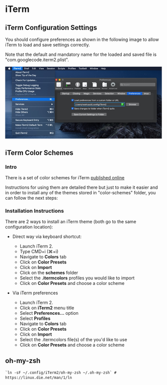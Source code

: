 # iTerm

## iTerm Configuration Settings

You should configure preferences as shown in the following image to allow iTerm to load and save settings correctly.

Note that the default and mandatory name for the loaded and saved file is "com.googlecode.iterm2.plist".

![Settings Example Image](iterm-preferences.jpg)

## iTerm Color Schemes

### Intro

There is a set of color schemes for iTerm [published online](https://github.com/mbadolato/iTerm2-Color-Schemes)

Instructions for using them are detailed there but just to make it easier and in order to install any of the themes stored in "color-schemes" folder, you can follow the next steps:

### Installation Instructions

There are 2 ways to install an iTerm theme (both go to the same configuration location):

* Direct way via keyboard shortcut:
	* Launch iTerm 2.
	* Type CMD+i (⌘+i)
	* Navigate to **Colors** tab
	* Click on **Color Presets**
	* Click on **Import**
	* Click on the **schemes** folder
	* Select the **.itermcolors** profiles you would like to import
	* Click on **Color Presets** and choose a color scheme

* Via iTerm preferences
	* Launch iTerm 2.
	* Click on **iTerm2** menu title
	* Select **Preferences...** option
	* Select **Profiles**
	* Navigate to **Colors** tab
	* Click on **Color Presets**
	* Click on **Import**
	* Select the .itermcolors file(s) of the you'd like to use
	* Click on **Color Presets** and choose a color scheme

## oh-my-zsh

	`ln -sF ~/.config/iTerm2/oh-my-zsh ~/.oh-my-zsh` # https://linux.die.net/man/1/ln

